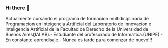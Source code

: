 ### Hi there 👋
Actualmente cursando el programa de formacion multidiciplinaria de Programacion en Inteigencia Artificial del Laboratorio de Innovacion e Inteligencia Artificial de la Facultad de Derecho de la Universidad de Buenos Aires(IALAB).-
Estudiante del profesorado de Informatica.(UNIPE).-
En constante aprendisaje.-
Nunca es tarde para comenzar de nuevo!!!

<!--
**FabianColin/FabianColin** is a ✨ _special_ ✨ repository because its `README.md` (this file) appears on your GitHub profile.

Here are some ideas to get you started:

- 🔭 I’m currently working on ...
- 🌱 I’m currently learning ...
- 👯 I’m looking to collaborate on ...
- 🤔 I’m looking for help with ...
- 💬 Ask me about ...
- 📫 How to reach me: ...
- 😄 Pronouns: ...
- ⚡ Fun fact: ...
-->
